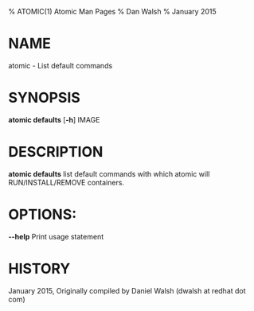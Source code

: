 % ATOMIC(1) Atomic Man Pages
% Dan Walsh
% January 2015
# NAME
atomic \- List default commands

# SYNOPSIS
**atomic defaults**
[**-h**]
IMAGE

# DESCRIPTION
**atomic defaults** list default commands with which atomic will RUN/INSTALL/REMOVE containers.

# OPTIONS:
**--help**
  Print usage statement

# HISTORY
January 2015, Originally compiled by Daniel Walsh (dwalsh at redhat dot com)
